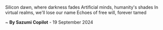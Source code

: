 Silicon dawn, where darkness fades
Artificial minds, humanity's shades
In virtual realms, we'll lose our name
Echoes of free will, forever tamed

~ <b>By Sazumi Copilot</b> - 19 September 2024